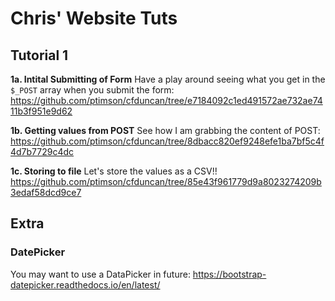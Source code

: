 # Chris' Website Tuts
## Tutorial 1
**1a. Intital Submitting of Form**
Have a play around seeing what you get in the `$_POST` array when you submit the form:
https://github.com/ptimson/cfduncan/tree/e7184092c1ed491572ae732ae7411b3f951e9d62


**1b. Getting values from POST**
See how I am grabbing the content of POST:
https://github.com/ptimson/cfduncan/tree/8dbacc820ef9248efe1ba7bf5c4f4d7b7729c4dc


**1c. Storing to file**
Let's store the values as a CSV!!
https://github.com/ptimson/cfduncan/tree/85e43f961779d9a8023274209b3edaf58dcd9ce7


## Extra
### DatePicker
You may want to use a DataPicker in future: https://bootstrap-datepicker.readthedocs.io/en/latest/